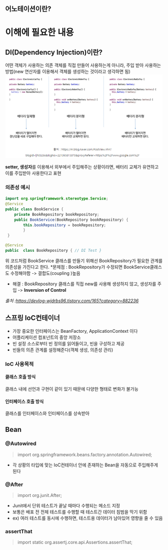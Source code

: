 
## 어노테이션이란?



# 이해에 필요한 내용

## DI(Dependency Injection)이란?
어떤 객체가 사용하는 의존 객체를 직접 만들어 사용하는게 아니라, 주입 받아 사용하는 방법(new 연산자를 이용해서 객체를 생성하는 것이라고 생각하면 됨)
![배터리설명.PNG](https://github.com/smeil123/Spring_Study/blob/master/image/배터리설명.PNG)

**setter, 생성자**를 이용해서 외부에서 주입해주는 상황이라면, 배터리 교체가 유연하고 이를 주입받아 사용한다고 표현

### 의존성 예시
```java
import org.springframework.stereotype.Service; 
@Service  
public class BookService { 
	private BookRepository bookRepository; 
	public BookService(BookRepository bookRepository) {
		this.bookRepository = bookRepository; 
		}
 }
```
```java
@Service  
public  class BookRepository { // DI Test }
```

위 코드처럼 BookService 클래스를 만들기 위해선 BookRepository가 필요한 관계를 의존성을 가진다고 한다.
*문제점 : BookRepository가 수정되면 BookService클래스도 수정해야함 -> 결합도(coupling )높음
* 해결 : BookRepository 클래스를 직접 new를 사용해 생성하지 않고, 생성자를 주입 -> **Inversion of Control**

*출처 :https://devlog-wjdrbs96.tistory.com/165?category=882236*


## 스프링 IoC컨테이너
* 가장 중요한 인터페이스는 BeanFactory, ApplicationContext 이다
* 어플리케이션 컴포넌트의 중앙 저장소
* 빈 설정 소스로부터 빈 정의를 읽어들이고, 빈을 구성하고 제공
* 빈들의 의존 관계를 설정해준다(객체 생성, 의존성 관리)

### IoC 사용목적

#### 클래스 호출 방식
클래스 내에 선언과 구현이 같이 있기 때문에 다양한 형태로 변화가 불가능


#### 인터페이스 호출 방식
클래스를 인터페이스와 인터페이스를 상속받아 

## Bean


### @Autowired
> import org.springframework.beans.factory.annotation.Autowired;
* 각 상황의 타입에 맞는 IoC컨테이너 안에 존재하는 Bean을 자동으로 주입해주게 된다


### @After
> import org.junit.After;

* Junit에서 단위 테스트가 끝날 때마다 수행되는 메소드 지정  
* 보통은 배포 전 전체 테스트를 수행할 때 테스트간 데이터 침범을 막기 위함  
* ex) 여러 테스트를 동시에 수행하면, 테스트용 데이터가 남아있어 영향을 줄 수 있음  


### assertThat
> import static org.assertj.core.api.Assertions.assertThat;


<!--stackedit_data:
eyJoaXN0b3J5IjpbNDEyNTIyODY3XX0=
-->
